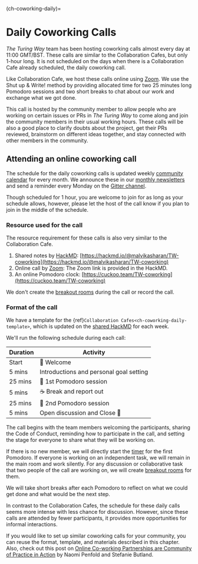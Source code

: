 (ch-coworking-daily)=
# Daily Coworking Calls

_The Turing Way_ team has been hosting coworking calls almost every day at 11:00 GMT/BST.
These calls are similar to the Collaboration Cafes, but only 1-hour long.
It is not scheduled on the days when there is a Collaboration Cafe already scheduled, the daily coworking call.

Like Collaboration Cafe, we host these calls online using [Zoom](https://www.zoom.us/).
We use the Shut up & Write! method by providing allocated time for two 25 minutes long Pomodoro sessions and two short breaks to chat about our work and exchange what we got done.

This call is hosted by the community member to allow people who are working on certain issues or PRs in _The Turing Way_ to come along and join the community members in their usual working hours.
These calls will be also a good place to clarify doubts about the project, get their PRs reviewed, brainstorm on different ideas together, and stay connected with other members in the community.

## Attending an online coworking call

The schedule for the daily coworking calls is updated weekly [community calendar](https://calendar.google.com/calendar/embed?src=theturingway%40gmail.com&ctz=Europe%2FLondon) for every month.
We announce these in our [monthly newsletters](https://tinyletter.com/TuringWay/archive) and send a reminder every Monday on the [Gitter channel](https://gitter.im/alan-turing-institute/the-turing-way).

Though scheduled for 1 hour, you are welcome to join for as long as your schedule allows, however, please let the host of the call know if you plan to join in the middle of the schedule.

### Resource used for the call

The resource requirement for these calls is also very similar to the Collaboration Cafe.

1. Shared notes by [HackMD](https://hackmd.io/): [https://hackmd.io/@malvikasharan/TW-coworking](https://hackmd.io/@malvikasharan/TW-coworking)
2. Online call by [Zoom](https://www.zoom.us/): The Zoom link is provided in the HackMD.
3. An online Pomodoro clock: [https://cuckoo.team/TW-coworking](https://cuckoo.team/TW-coworking)

We don't create the [breakout rooms](#breakout-rooms) during the call or record the call.

### Format of the call

We have a template for the {ref}`Collaboration Cafes<ch-coworking-daily-template>`, which is updated on the [shared HackMD](https://hackmd.io/@malvikasharan/TW-coworking) for each week.

We'll run the following schedule during each call:

| Duration | Activity |
| ---- | -------- |
| Start | 👋 Welcome |
| 5 mins | Introductions and personal goal setting |
| 25 mins | 🍅 1st Pomodoro session |
| 5 mins | ☕️ Break and report out |
| 25 mins | 🍅 2nd Pomodoro session |
| 5 mins | Open discussion and Close 👋 |

The call begins with the team members welcoming the participants, sharing the Code of Conduct, reminding how to participate in the call, and setting the stage for everyone to share what they will be working on.

If there is no new member, we will directly start the [timer](https://cuckoo.team/TW-coworking) for the first Pomodoro.
If everyone is working on an independent task, we will remain in the main room and work silently.
For any discussion or collaborative task that two people of the call are working on, we will create [breakout rooms](#breakout-rooms) for them.

We will take short breaks after each Pomodoro to reflect on what we could get done and what would be the next step.

In contrast to the Collaboration Cafes, the schedule for these daily calls seems more intense with less chance for discussion.
However, since these calls are attended by fewer participants, it provides more opportunities for informal interactions.

If you would like to set up similar coworking calls for your community, you can reuse the format, template, and materials described in this chapter.
Also, check out this post on [Online Co-working Partnerships are Community of Practice in Action](https://www.cscce.org/2020/02/04/online-co-working-partnerships-are-community-of-practice-in-action/#more-3009) by Naomi Penfold and Stefanie Butland.
